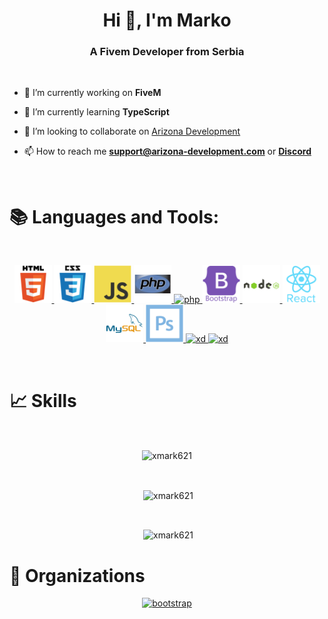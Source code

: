 <h1 align="center">Hi 👋, I'm Marko</h1>
<h3 align="center">A Fivem Developer from Serbia</h3>
&nbsp;

- 🔭 I’m currently working on **FiveM**

- 🌱 I’m currently learning **TypeScript**

- 👯 I’m looking to collaborate on [Arizona Development](https://arizona-development.com)

- 📫 How to reach me **support@arizona-development.com** or [**Discord**](https://discord.gg/BWDEVpUmks)

&nbsp;

<h1 align="left">📚 Languages and Tools:</h1>
&nbsp;
<p align="center">
<a href="https://www.w3.org/html/" target="_blank" rel="noreferrer"> <img src="https://raw.githubusercontent.com/devicons/devicon/master/icons/html5/html5-original-wordmark.svg" alt="html5" width="60" height="60"/> </a> <a href="https://www.w3schools.com/css/" target="_blank" rel="noreferrer"> <img src="https://raw.githubusercontent.com/devicons/devicon/master/icons/css3/css3-original-wordmark.svg" alt="css3" width="60" height="60"/> </a> <a href="https://developer.mozilla.org/en-US/docs/Web/JavaScript" target="_blank" rel="noreferrer"> <img src="https://raw.githubusercontent.com/devicons/devicon/master/icons/javascript/javascript-original.svg" alt="javascript" width="60" height="60"/> </a> 
<a href="https://www.php.net" target="_blank" rel="noreferrer"> <img src="https://raw.githubusercontent.com/devicons/devicon/master/icons/php/php-original.svg" alt="php" width="60" height="60"/> </a>
<a href="https://www.lua.org/" target="_blank" rel="noreferrer"> <img src="https://cdn.jsdelivr.net/gh/devicons/devicon/icons/lua/lua-original-wordmark.svg" alt="php" width="60" height="60"/> </a>
 <a href="https://getbootstrap.com" target="_blank" rel="noreferrer"> <img src="https://raw.githubusercontent.com/devicons/devicon/master/icons/bootstrap/bootstrap-plain-wordmark.svg" alt="bootstrap" width="60" height="60"/> </a>  <a href="https://nodejs.org" target="_blank" rel="noreferrer"> <img src="https://raw.githubusercontent.com/devicons/devicon/master/icons/nodejs/nodejs-original-wordmark.svg" alt="nodejs" width="60" height="60"/> </a> <a href="https://reactjs.org/" target="_blank" rel="noreferrer"> <img src="https://raw.githubusercontent.com/devicons/devicon/master/icons/react/react-original-wordmark.svg" alt="react" width="60" height="60"/> </a>
 <a href="https://www.mysql.com/" target="_blank" rel="noreferrer"> <img src="https://raw.githubusercontent.com/devicons/devicon/master/icons/mysql/mysql-original-wordmark.svg" alt="mysql" width="60" height="60"/> </a>  <a href="https://www.photoshop.com/en" target="_blank" rel="noreferrer"> <img src="https://raw.githubusercontent.com/devicons/devicon/master/icons/photoshop/photoshop-line.svg" alt="photoshop" width="60" height="60"/> </a>   <a href="https://www.adobe.com/products/xd.html" target="_blank" rel="noreferrer"> <img src="https://cdn.worldvectorlogo.com/logos/adobe-xd.svg" alt="xd" width="60" height="60"/> </a>
<a href="https://code.visualstudio.com/" target="_blank" rel="noreferrer"> <img src="https://cdn.jsdelivr.net/gh/devicons/devicon/icons/vscode/vscode-original.svg" alt="xd" width="60" height="60"/> </a> </p>
&nbsp;
<h1 align="left">📈 Skills</h1>
&nbsp;
<p align="center"><img align="center" src="https://github-readme-stats.vercel.app/api/top-langs?username=xmark621&show_icons=true&locale=en&layout=compact&theme=radical&border_radius=10" alt="xmark621" /></p>
&nbsp;
<p align="center">&nbsp;<img align="center" src="https://github-readme-stats.vercel.app/api?username=xmark621&show_icons=true&theme=radical&border_radius=10&locale=en" alt="xmark621" /></p>
&nbsp;
<p align="center">&nbsp;<img align="center" src="https://streak-stats.demolab.com?user=xmark621&count_private=true&theme=radical&border_radius=10" alt="xmark621" /></p>

<h1 align="left">💼 Organizations</h1>
<p align="center"><a href="https://github.com/Arizona-Development" target="_blank" rel="noreferrer"> <img src="https://i.imgur.com/sla4Rqj.png" alt="bootstrap" width="200" height="200"/> </a></p>
